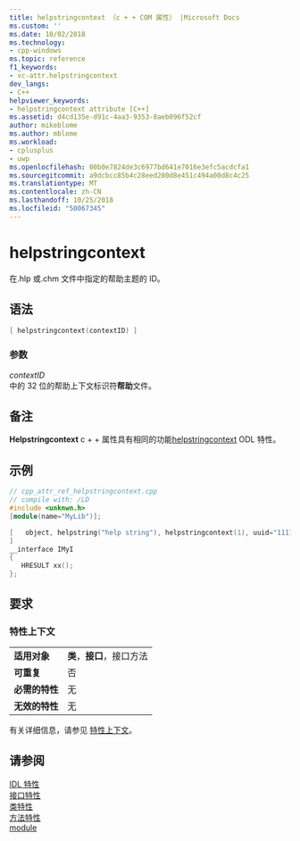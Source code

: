```yaml
---
title: helpstringcontext （c + + COM 属性） |Microsoft Docs
ms.custom: ''
ms.date: 10/02/2018
ms.technology:
- cpp-windows
ms.topic: reference
f1_keywords:
- vc-attr.helpstringcontext
dev_langs:
- C++
helpviewer_keywords:
- helpstringcontext attribute [C++]
ms.assetid: d4cd135e-d91c-4aa3-9353-8aeb096f52cf
author: mikeblome
ms.author: mblome
ms.workload:
- cplusplus
- uwp
ms.openlocfilehash: 00b0e7824de3c6977bd641e7016e3efc5acdcfa1
ms.sourcegitcommit: a9dcbcc85b4c28eed280d8e451c494a00d8c4c25
ms.translationtype: MT
ms.contentlocale: zh-CN
ms.lasthandoff: 10/25/2018
ms.locfileid: "50067345"
---
```

# <a name="helpstringcontext"></a>helpstringcontext

在.hlp 或.chm 文件中指定的帮助主题的 ID。

## <a name="syntax"></a>语法

```cpp
[ helpstringcontext(contextID) ]
```

### <a name="parameters"></a>参数

*contextID*<br/>
中的 32 位的帮助上下文标识符**帮助**文件。

## <a name="remarks"></a>备注

**Helpstringcontext** c + + 属性具有相同的功能[helpstringcontext](/windows/desktop/Midl/helpstringcontext) ODL 特性。

## <a name="example"></a>示例

```cpp
// cpp_attr_ref_helpstringcontext.cpp
// compile with: /LD
#include <unknwn.h>
[module(name="MyLib")];

[   object, helpstring("help string"), helpstringcontext(1), uuid="11111111-1111-1111-1111-111111111111"
]
__interface IMyI
{
   HRESULT xx();
};
```

## <a name="requirements"></a>要求

### <a name="attribute-context"></a>特性上下文

|||
|-|-|
|**适用对象**|**类**，**接口**，接口方法|
|**可重复**|否|
|**必需的特性**|无|
|**无效的特性**|无|

有关详细信息，请参见 [特性上下文](cpp-attributes-com-net.md#contexts)。

## <a name="see-also"></a>请参阅

[IDL 特性](idl-attributes.md)<br/>
[接口特性](interface-attributes.md)<br/>
[类特性](class-attributes.md)<br/>
[方法特性](method-attributes.md)<br/>
[module](module-cpp.md)